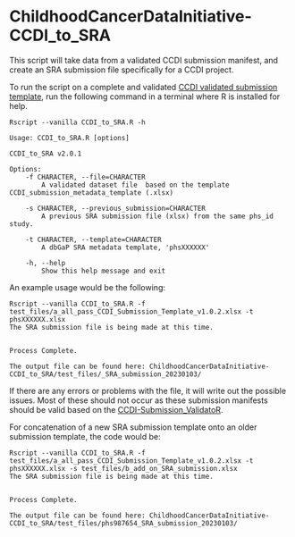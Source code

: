 # ChildhoodCancerDataInitiative-CCDI_to_SRA
This script will take data from a validated CCDI submission manifest, and create an SRA submission file specifically for a CCDI project.

To run the script on a complete and validated [CCDI validated submission template](https://github.com/CBIIT/ccdi-model/tree/main/metadata-manifest), run the following command in a terminal where R is installed for help.


```
Rscript --vanilla CCDI_to_SRA.R -h
```

```
Usage: CCDI_to_SRA.R [options]

CCDI_to_SRA v2.0.1

Options:
	-f CHARACTER, --file=CHARACTER
		A validated dataset file  based on the template CCDI_submission_metadata_template (.xlsx)

	-s CHARACTER, --previous_submission=CHARACTER
		A previous SRA submission file (xlsx) from the same phs_id study.

	-t CHARACTER, --template=CHARACTER
		A dbGaP SRA metadata template, 'phsXXXXXX'

	-h, --help
		Show this help message and exit

```

An example usage would be the following:

```
Rscript --vanilla CCDI_to_SRA.R -f test_files/a_all_pass_CCDI_Submission_Template_v1.0.2.xlsx -t phsXXXXXX.xlsx 
The SRA submission file is being made at this time.


Process Complete.

The output file can be found here: ChildhoodCancerDataInitiative-CCDI_to_SRA/test_files/_SRA_submission_20230103/
```

If there are any errors or problems with the file, it will write out the possible issues. Most of these should not occur as these submission manifests should be valid based on the [CCDI-Submission_ValidatoR](https://github.com/CBIIT/ChildhoodCancerDataInitiative-Submission_ValidatoR).

For concatenation of a new SRA submission template onto an older submission template, the code would be:

```
Rscript --vanilla CCDI_to_SRA.R -f test_files/a_all_pass_CCDI_Submission_Template_v1.0.2.xlsx -t phsXXXXXX.xlsx -s test_files/b_add_on_SRA_submission.xlsx 
The SRA submission file is being made at this time.


Process Complete.

The output file can be found here: ChildhoodCancerDataInitiative-CCDI_to_SRA/test_files/phs987654_SRA_submission_20230103/
```
